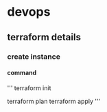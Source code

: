 # devops

## terraform details
### create instance
#### command
'''
terraform init

terraform plan
terraform apply
'''

